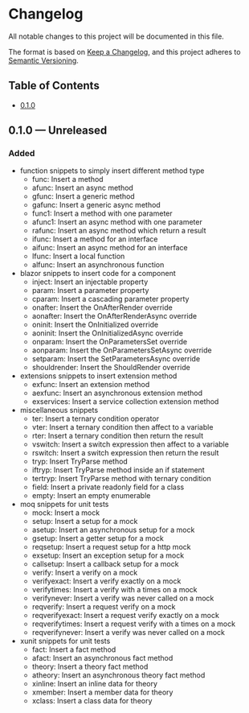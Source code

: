 # Changelog

All notable changes to this project will be documented in this file.

The format is based on [Keep a Changelog](https://keepachangelog.com/en/1.0.0/),
and this project adheres to [Semantic Versioning](https://semver.org/spec/v2.0.0.html).

## Table of Contents
- [0.1.0](#010--unreleased)

## 0.1.0 &#8212; Unreleased

### Added

- function snippets to simply insert different method type
  - func: Insert a method
  - afunc: Insert an async method
  - gfunc: Insert a generic method
  - gafunc: Insert a generic async method
  - func1: Insert a method with one parameter
  - afunc1: Insert an async method with one parameter
  - rafunc: Insert an async method which return a result
  - ifunc: Insert a method for an interface
  - aifunc: Insert an async method for an interface
  - lfunc: Insert a local function
  - alfunc: Insert an asynchronous function
- blazor snippets to insert code for a component
  - inject: Insert an injectable property
  - param: Insert a parameter property
  - cparam: Insert a cascading parameter property
  - onafter: Insert the OnAfterRender override
  - aonafter: Insert the OnAfterRenderAsync override
  - oninit: Insert the OnInitialized override
  - aoninit: Insert the OnInitializedAsync override
  - onparam: Insert the OnParametersSet override
  - aonparam: Insert the OnParametersSetAsync override
  - setparam: Insert the SetParametersAsync override
  - shouldrender: Insert the ShouldRender override
- extensions snippets to insert extension method
  - exfunc: Insert an extension method
  - aexfunc: Insert an asynchronous extension method
  - exservices: Insert a service collection extension method
- miscellaneous snippets
  - ter: Insert a ternary condition operator
  - vter: Insert a ternary condition then affect to a variable
  - rter: Insert a ternary condition then return the result
  - vswitch: Insert a switch expression then affect to a variable
  - rswitch: Insert a switch expression then return the result
  - tryp: Insert TryParse method
  - iftryp: Insert TryParse method inside an if statement
  - tertryp: Insert TryParse method with ternary condition
  - field: Insert a private readonly field for a class
  - empty: Insert an empty enumerable
- moq snippets for unit tests
  - mock: Insert a mock
  - setup: Insert a setup for a mock
  - asetup: Insert an asynchronous setup for a mock
  - gsetup: Insert a getter setup for a mock
  - reqsetup: Insert a request setup for a http mock
  - exsetup: Insert an exception setup for a mock
  - callsetup: Insert a callback setup for a mock
  - verify: Insert a verify on a mock
  - verifyexact: Insert a verify exactly on a mock
  - verifytimes: Insert a verify with a times on a mock
  - verifynever: Insert a verify was never called on a mock
  - reqverify: Insert a request verify on a mock
  - reqverifyexact: Insert a request verify exactly on a mock
  - reqverifytimes: Insert a request verify with a times on a mock
  - reqverifynever: Insert a verify was never called on a mock
- xunit snippets for unit tests
  - fact: Insert a fact method
  - afact: Insert an asynchronous fact method
  - theory: Insert a theory fact method
  - atheory: Insert an asynchronous theory fact method
  - xinline: Insert an inline data for theory
  - xmember: Insert a member data for theory
  - xclass: Insert a class data for theory
